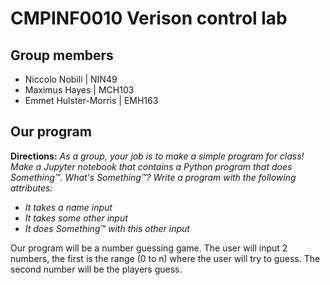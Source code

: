 # CMPINF0010 Verison control lab

## Group members

- Niccolo Nobili | NIN49
- Maximus Hayes | MCH103
- Emmet Hulster-Morris | EMH163

## Our program

**Directions:**
_As a group, your job is to make a simple program for class! Make a Jupyter notebook that contains a Python program that does Something™. What's Something™? Write a program with the following attributes:_
- _It takes a name input_
- _It takes some other input_
- _It does Something™ with this other input_

Our program will be a number guessing game. The user will input 2 numbers, the first is the range (0 to n) where the user will try to guess. The second number will be the players guess.